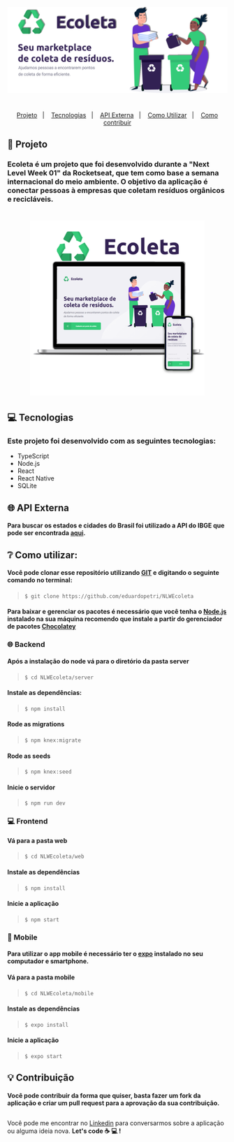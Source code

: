 ![Ecoleta Logo](https://github.com/eduardopetri/NLWEcoleta/blob/master/Ecoletaimage.png)
#
<p align="center">
  <a href="#triangular_ruler-projeto">Projeto</a>&nbsp;&nbsp;&nbsp;|&nbsp;&nbsp;&nbsp;
  <a href="#computer-tecnologias">Tecnologias</a>&nbsp;&nbsp;&nbsp;|&nbsp;&nbsp;&nbsp;
  <a href="#globe_with_meridians-api-externa">API Externa</a>&nbsp;&nbsp;&nbsp;|&nbsp;&nbsp;&nbsp;
  <a href="#grey_question-como-utilizar">Como Utilizar</a>&nbsp;&nbsp;&nbsp;|&nbsp;&nbsp;&nbsp;
  <a href="#bulb-contribuição">Como contribuir</a>
</p>


## :triangular_ruler: Projeto
### Ecoleta é um projeto que foi desenvolvido durante a "Next Level Week 01" da Rocketseat, que tem como base a semana internacional do meio  ambiente. O objetivo da aplicação é conectar pessoas à empresas que coletam resíduos orgânicos e recicláveis.
<h1 align="center">
    <img alt="Ecoleta image mockup" title="Ecoleta" src="https://github.com/eduardopetri/NLWEcoleta/blob/master/EcoletaMockup.png" width="400px" />
</h1>

## :computer: Tecnologias
### Este projeto foi desenvolvido com as seguintes tecnologias:
* TypeScript
* Node.js
* React
* React Native
* SQLite

## :globe_with_meridians: API Externa
#### Para buscar os estados e cidades do Brasil foi utilizado a API do IBGE que pode ser encontrada [aqui](https://servicodados.ibge.gov.br/api/docs/localidades).

## :grey_question: Como utilizar:
#### Você pode clonar esse repositório utilizando [GIT](https://git-scm.com/) e digitando o seguinte comando no terminal: 
> `$ git clone https://github.com/eduardopetri/NLWEcoleta`

#### Para baixar e gerenciar os pacotes é necessário que você tenha o [Node.js](https://nodejs.org/en/) instalado na sua máquina recomendo que instale a partir do gerenciador de pacotes [Chocolatey](https://chocolatey.org/)
### :globe_with_meridians: Backend
#### Após a instalação do node vá para o diretório da pasta server
> `$ cd NLWEcoleta/server`

#### Instale as dependências:
> `$ npm install`

#### Rode as migrations
> `$ npm knex:migrate`

#### Rode as seeds
> `$ npm knex:seed`

#### Inicie o servidor
> `$ npm run dev`

### :computer: Frontend

#### Vá para a pasta web
> `$ cd NLWEcoleta/web`

#### Instale as dependências
> `$ npm install`

#### Inicie a aplicação
> `$ npm start`

### :iphone: Mobile
#### Para utilizar o app mobile é necessário ter o [expo](https://expo.io/) instalado no seu computador e smartphone.

#### Vá para a pasta mobile
> `$ cd NLWEcoleta/mobile`

#### Instale as dependências
> `$ expo install`

#### Inicie a aplicação
> `$ expo start`

## :bulb: Contribuição
#### Você pode contribuir da forma que quiser, basta fazer um fork da aplicação e criar um pull request para a aprovação da sua contribuição. 

##
Você pode me encontrar no [Linkedin](https://www.linkedin.com/in/eduardo-petri/) para conversarmos sobre a aplicação ou alguma ideia nova. __Let's code :coffee: :computer: !__
